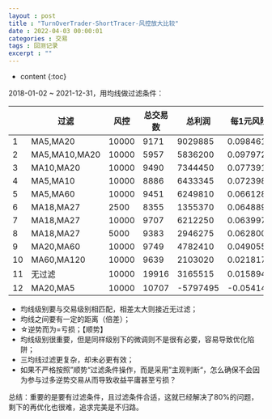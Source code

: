 ```yaml
---
layout : post
title : "TurnOverTrader-ShortTracer-风控放大比较"
date : 2022-04-03 00:00:01
categories : 交易
tags : 回测记录
excerpt : ""
---
```


* content
{:toc}

2018-01-02 ~ 2021-12-31，用均线做过滤条件：

|      | 过滤          | 风控  | 总交易数 | 总利润   | 每1元风险获利 |
| ---- | ------------- | ----- | -------- | -------- | ------------- |
| 1    | MA5,MA20      | 10000 | 9171     | 9029885  | 0.098461291   |
| 2    | MA5,MA10,MA20 | 10000 | 5957     | 5836200  | 0.097972134   |
| 3    | MA10,MA20     | 10000 | 9490     | 7344450  | 0.077391465   |
| 4    | MA5,MA10      | 10000 | 8886     | 6433345  | 0.072398661   |
| 5    | MA5,MA60      | 10000 | 9451     | 6249810  | 0.066128558   |
| 6    | MA18,MA27     | 2500  | 8355     | 1355370  | 0.064889048   |
| 7    | MA18,MA27     | 10000 | 9707     | 6212250  | 0.063997631   |
| 8    | MA18,MA27     | 5000  | 9383     | 2946275  | 0.062800277   |
| 9    | MA20,MA60     | 10000 | 9749     | 4782410  | 0.04905539    |
| 10   | MA60,MA120    | 10000 | 9639     | 2103020  | 0.021817823   |
| 11   | 无过滤        | 10000 | 19916    | 3165515  | 0.015894331   |
| 12   | MA20,MA5      | 10000 | 10707    | -5797495 | -0.054146773  |


* 均线级别要与交易级别相匹配，相差太大则接近无过滤；
* 均线之间要有一定的距离（倍差）；
* ☆逆势而为=亏损；【顺势】
* 均线级别很重要，但是同样级别下的微调则不是很有必要，容易导致优化陷阱；
* 三均线过滤更复杂，却未必更有效；
* 如果不严格按照”顺势“过滤条件操作，而是采用”主观判断“，怎么确保不会因为参与过多逆势交易从而导致收益平庸甚至亏损？

总结：重要的是要有过滤条件，且过滤条件合适，这就已经解决了80%的问题，剩下的再优化也很难，追求完美是不归路。









